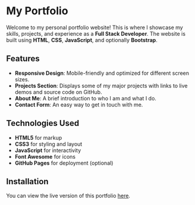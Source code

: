 # My Portfolio

Welcome to my personal portfolio website! This is where I showcase my skills, projects, and experience as a **Full Stack Developer**. The website is built using **HTML**, **CSS**, **JavaScript**, and optionally **Bootstrap**.

## Features
- **Responsive Design**: Mobile-friendly and optimized for different screen sizes.
- **Projects Section**: Displays some of my major projects with links to live demos and source code on GitHub.
- **About Me**: A brief introduction to who I am and what I do.
- **Contact Form**: An easy way to get in touch with me.

## Technologies Used
- **HTML5** for markup
- **CSS3** for styling and layout
- **JavaScript** for interactivity
- **Font Awesome** for icons
- **GitHub Pages** for deployment (optional)

## Installation
You can view the live version of this portfolio [here](https://annusoni35.github.io/portfolio/).
